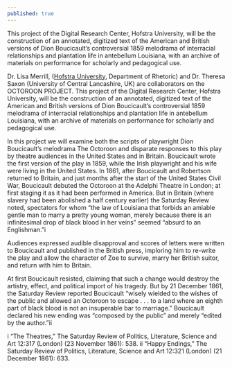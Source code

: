 ```yaml
---
published: true
---
```


This project of the Digital Research Center, Hofstra University, will be the construction of an annotated, digitized text of the American and British versions of Dion Boucicault’s controversial 1859 melodrama of interracial relationships and plantation life in antebellum Louisiana, with an archive of materials on performance for scholarly and pedagogical use.

<!--more-->

Dr. Lisa Merrill, ([Hofstra University](http://hofstra.edu), Department of Rhetoric) and Dr. Theresa Saxon (University of Central Lancashire, UK) are collaborators on the OCTOROON PROJECT. This project of the Digital Research Center, Hofstra University, will be the construction of an annotated, digitized text of the American and British versions of Dion Boucicault’s controversial 1859 melodrama of interracial relationships and plantation life in antebellum Louisiana, with an archive of materials on performance for scholarly and pedagogical use.

In this project we will examine both the scripts of playwright Dion Boucicault’s melodrama The Octoroon and disparate responses to this play by theatre audiences in the United States and in Britain. Boucicault wrote the first version of the play in 1859, while the Irish playwright and his wife were living in the United States. In 1861, after Boucicault and Robertson returned to Britain, and just months after the start of the United States Civil War, Boucicault debuted the Octoroon at the Adelphi Theatre in London; at first staging it as it had been performed in America. But in Britain (where slavery had been abolished a half century earlier) the Saturday Review noted, spectators for whom “the law of Louisiana that forbids an amiable gentle man to marry a pretty young woman, merely because there is an infinitesimal drop of black blood in her veins” seemed “absurd to an Englishman.”i

Audiences expressed audible disapproval and scores of letters were written to Boucicault and published in the British press, imploring him to re-write the play and allow the character of Zoe to survive, marry her British suitor, and return with him to Britain.

At first Boucicault resisted, claiming that such a change would destroy the artistry, effect, and political import of his tragedy. But by 21 December 1861, the Saturday Review reported Boucicault “wisely wielded to the wishes of the public and allowed an Octoroon to escape . . . to a land where an eighth part of black blood is not an insuperable bar to marriage.” Boucicault declared his new ending was “composed by the public” and merely “edited by the author.”ii

i “The Theatres,” The Saturday Review of Politics, Literature, Science and Art 12:317
(London) (23 November 1861): 538.
ii “Happy Endings,” The Saturday Review of Politics, Literature, Science and Art 12:321
(London) (21 December 1861): 633. 